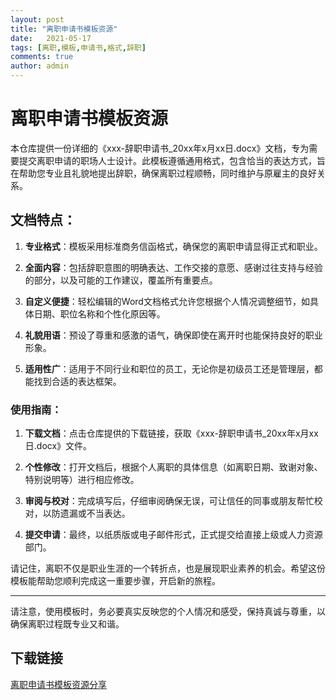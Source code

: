 ```yaml
---
layout: post
title: "离职申请书模板资源"
date:   2021-05-17
tags: [离职,模板,申请书,格式,辞职]
comments: true
author: admin
---
```

# 离职申请书模板资源

本仓库提供一份详细的《xxx-辞职申请书_20xx年x月xx日.docx》文档，专为需要提交离职申请的职场人士设计。此模板遵循通用格式，包含恰当的表达方式，旨在帮助您专业且礼貌地提出辞职，确保离职过程顺畅，同时维护与原雇主的良好关系。

## 文档特点：

1. **专业格式**：模板采用标准商务信函格式，确保您的离职申请显得正式和职业。
   
2. **全面内容**：包括辞职意图的明确表达、工作交接的意愿、感谢过往支持与经验的部分，以及可能的工作建议，覆盖所有重要点。

3. **自定义便捷**：轻松编辑的Word文档格式允许您根据个人情况调整细节，如具体日期、职位名称和个性化原因等。

4. **礼貌用语**：预设了尊重和感激的语气，确保即使在离开时也能保持良好的职业形象。

5. **适用性广**：适用于不同行业和职位的员工，无论你是初级员工还是管理层，都能找到合适的表达框架。

### 使用指南：
1. **下载文档**：点击仓库提供的下载链接，获取《xxx-辞职申请书_20xx年x月xx日.docx》文件。
   
2. **个性修改**：打开文档后，根据个人离职的具体信息（如离职日期、致谢对象、特别说明等）进行相应修改。
   
3. **审阅与校对**：完成填写后，仔细审阅确保无误，可让信任的同事或朋友帮忙校对，以防遗漏或不当表达。

4. **提交申请**：最终，以纸质版或电子邮件形式，正式提交给直接上级或人力资源部门。

请记住，离职不仅是职业生涯的一个转折点，也是展现职业素养的机会。希望这份模板能帮助您顺利完成这一重要步骤，开启新的旅程。

---

请注意，使用模板时，务必要真实反映您的个人情况和感受，保持真诚与尊重，以确保离职过程既专业又和谐。

## 下载链接

[离职申请书模板资源分享](https://pan.quark.cn/s/afc9d05c6d04)